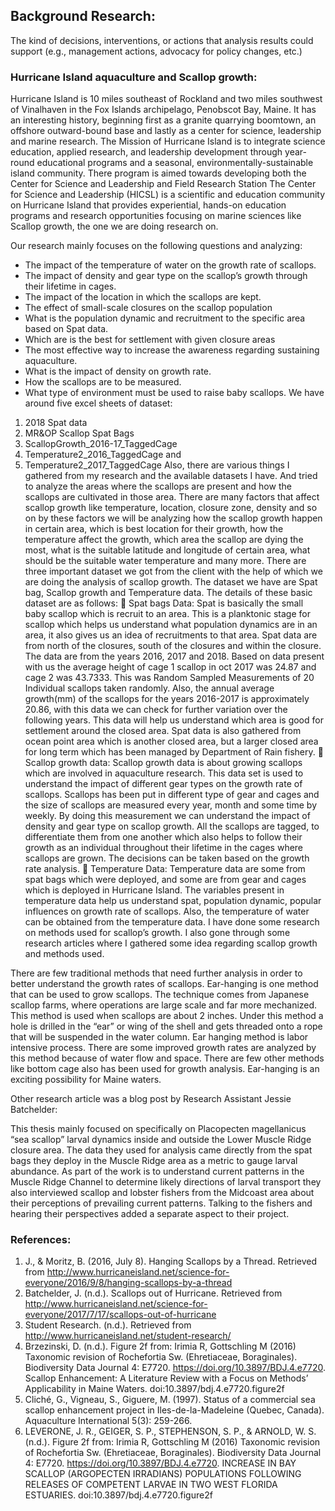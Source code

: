 ## Background Research:
The kind of decisions, interventions, or actions that analysis results could support (e.g., management actions, advocacy for policy changes, etc.)

### Hurricane Island aquaculture and Scallop growth:

Hurricane Island is 10 miles southeast of Rockland and two miles southwest of Vinalhaven in the Fox Islands archipelago, Penobscot Bay, Maine. It has an interesting history, beginning first as a granite quarrying boomtown, an offshore outward-bound base and lastly as a center for science, leadership and marine research.
The Mission of Hurricane Island is to integrate science education, applied research, and leadership development through year-round educational programs and a seasonal, environmentally-sustainable island community. There program is aimed towards developing both the Center for Science and Leadership and Field Research Station
The Center for Science and Leadership (HICSL) is a scientific and education community on Hurricane Island that provides experiential, hands-on education programs and research opportunities focusing on marine sciences like Scallop growth, the one we are doing research on.

Our research mainly focuses on the following questions and analyzing:

*	The impact of the temperature of water on the growth rate of scallops.
*	The impact of density and gear type on the scallop’s growth through their lifetime in cages.
*	The impact of the location in which the scallops are kept.
*	The effect of small-scale closures on the scallop population
*	What is the population dynamic and recruitment to the specific area based on Spat data.
*	Which are is the best for settlement with given closure areas
*	The most effective way to increase the awareness regarding sustaining aquaculture.
*	What is the impact of density on growth rate.
*	How the scallops are to be measured.
*	What type of environment must be used to raise baby scallops.
We have around five excel sheets of dataset: 
1)	2018 Spat data
2)	MR&OP Scallop Spat Bags
3)	ScallopGrowth_2016-17_TaggedCage
4)	Temperature2_2016_TaggedCage and
5)	Temperature2_2017_TaggedCage
Also, there are various things I gathered from my research and the available datasets I have. And tried to analyze the areas where the scallops are present and how the scallops are cultivated in those area. There are many factors that affect scallop growth like temperature, location, closure zone, density and so on by these factors we will be analyzing how the scallop growth happen in certain area, which is best location for their growth, how the temperature affect the growth, which area the scallop are dying the most, what is the suitable latitude and longitude of certain area, what should be the suitable water temperature and many more.
There are three important dataset we got from the client with the help of which we are doing the analysis of scallop growth. The dataset we have are Spat bag, Scallop growth and Temperature data.
The details of these basic dataset are as follows:
	Spat bags Data: Spat is basically the small baby scallop which is recruit to an area. This is a planktonic stage for scallop which helps us understand what population dynamics are in an area, it also gives us an idea of recruitments to that area. Spat data are from north of the closures, south of the closures and within the closure.  The data are from the years 2016, 2017 and 2018.
Based on data present with us the average height of cage 1 scallop in oct 2017 was 24.87 and cage 2 was 43.7333. This was Random Sampled Measurements of 20 Individual scallops taken randomly. Also, the annual average growth(mm) of the scallops for the years 2016-2017 is approximately 20.86, with this data we can check for further variation over the following years. 
This data will help us understand which area is good for settlement around the closed area. Spat data is also gathered from ocean point area which is another closed area, but a larger closed area for long term which has been managed by Department of Rain fishery.
	Scallop growth data: Scallop growth data is about growing scallops which are involved in aquaculture research. This data set is used to understand the impact of different gear types on the growth rate of scallops. Scallops has been put in different type of gear and cages and the size of scallops are measured every year, month and some time by weekly. By doing this measurement we can understand the impact of density and gear type on scallop growth.
All the scallops are tagged, to differentiate them from one another which also helps to follow their growth as an individual throughout their lifetime in the cages where scallops are grown. The decisions can be taken based on the growth rate analysis.
	Temperature Data: Temperature data are some from spat bags which were deployed, and some are from gear and cages which is deployed in Hurricane Island. The variables present in temperature data help us understand spat, population dynamic, popular influences on growth rate of scallops. Also, the temperature of water can be obtained from the temperature data.
I have done some research on methods used for scallop’s growth. I also gone through some research articles where I gathered some idea regarding scallop growth and methods used.

There are few traditional methods that need further analysis in order to better understand the growth rates of scallops.
Ear-hanging is one method that can be used to grow scallops. The technique comes from   Japanese scallop farms, where operations are large scale and far more mechanized. This method is used when scallops are about 2 inches. Under this method a hole is drilled in the “ear” or wing of the shell and gets threaded onto a rope that will be suspended in the water column. Ear hanging method is labor intensive process. There are some improved growth rates are analyzed by this method because of water flow and space. There are few other methods like bottom cage also has been used for growth analysis. Ear-hanging is an exciting possibility for Maine waters.

Other research article was a blog post by Research Assistant Jessie Batchelder:

This thesis mainly focused on specifically on Placopecten magellanicus “sea scallop” larval 
dynamics inside and outside the Lower Muscle Ridge closure area. The data they used for analysis came directly from the spat bags they deploy in the Muscle Ridge area as a metric to gauge larval abundance.
As part of the work is to understand current patterns in the Muscle Ridge Channel to determine likely directions of larval transport they also interviewed scallop and lobster fishers from the Midcoast area about their perceptions of prevailing current patterns. Talking to the fishers and hearing their perspectives added a separate aspect to their project. 


### References:
1.	J., & Moritz, B. (2016, July 8). Hanging Scallops by a Thread. Retrieved from http://www.hurricaneisland.net/science-for-everyone/2016/9/8/hanging-scallops-by-a-thread
2.	Batchelder, J. (n.d.). Scallops out of Hurricane. Retrieved from http://www.hurricaneisland.net/science-for-everyone/2017/7/17/scallops-out-of-hurricane
3.	Student Research. (n.d.). Retrieved from http://www.hurricaneisland.net/student-research/
4.	Brzezinski, D. (n.d.). Figure 2f from: Irimia R, Gottschling M (2016) Taxonomic revision of Rochefortia Sw. (Ehretiaceae, Boraginales). Biodiversity Data Journal 4: E7720. https://doi.org/10.3897/BDJ.4.e7720. Scallop Enhancement: A Literature Review with a Focus on Methods’ Applicability in Maine Waters. doi:10.3897/bdj.4.e7720.figure2f
5.	Cliché, G., Vigneau, S., Giguere, M. (1997). Status of a commercial sea scallop enhancement project in Iles-de-la-Madeleine (Quebec, Canada). Aquaculture International 5(3): 259-266. 
6.	LEVERONE, J. R., GEIGER, S. P., STEPHENSON, S. P., & ARNOLD, W. S. (n.d.). Figure 2f from: Irimia R, Gottschling M (2016) Taxonomic revision of Rochefortia Sw. (Ehretiaceae, Boraginales). Biodiversity Data Journal 4: E7720. https://doi.org/10.3897/BDJ.4.e7720. INCREASE IN BAY SCALLOP (ARGOPECTEN IRRADIANS) POPULATIONS FOLLOWING RELEASES OF COMPETENT LARVAE IN TWO WEST FLORIDA ESTUARIES. doi:10.3897/bdj.4.e7720.figure2f


